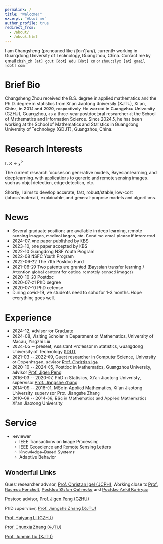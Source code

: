 ```yaml
---
permalink: /
title: "Welcome!"
excerpt: "About me"
author_profile: true
redirect_from: 
  - /about/
  - /about.html
---
```


I am Changsheng (pronouned like /ʧɑ:n'ʃən/), currently working in Guangdong University of Technology, Guangzhou, China. Contact me by email `chsh_zh [at] gdut [dot] edu [dot] cn` or `zhoucslyx [at] gmail [dot] com`

Brief Bio
=========
Changsheng Zhou received the B.S. degree in applied mathematics and the Ph.D. degree in statistics from Xi'an Jiaotong University (XJTU), Xi'an, China, in 2014 and 2020, respectively.
He worked in Guangzhou University (GZHU), Guangzhou, as a three-year postdoctoral researcher at the School of Mathematics and Information Science.
Since 2024.5, he has been working at the School of Mathematics and Statistics in Guangdong University of Technology (GDUT), Guangzhou, China.

Research Interests
==================
f: X &rarr; y<sup>2</sup>

The current research focuses on generative models, Bayesian learning, and deep learning,
with applications to generic and remote sensing images, such as objct detection, edge detection, etc.

Shortly, I aims to develop accurate, fast, robust/stable, low-cost (labour/material),
explainable, and general-purpose models and algorithms.


News
====
- Several graduate positions are available in deep learning, remote sensing images, medical imges, etc. Send me email please if interested
- 2024-07, one paper published by KBS
- 2023-10, one paper accepted by KBS
- 2022-10 Guangdong NSF Youth Program
- 2022-08 NSFC Youth Program
- 2022-06-22 The 71th Postdoc Fund
- 2021-06-29 Two patents are granted (Bayesian transfer learning / Attention global content for optical remotely sensed images)
- 2020-10-20 Postdoc
- 2020-07-21 PhD degree
- 2020-07-10 PhD defense
- During covid-19, we students need to soho for 1-3 months. Hope everything goes well.


Experience
=========
- 2024-12, Advisor for Graduate
- 2024-08, Visiting Scholar in Department of Mathematics, University of Macau, Yingzhi Liu
- 2024-05 -- present, Assistant Professor in Statistics, Guangdong University of Technology [GDUT](https://math.gdut.edu.cn/)
- 2021-03 -- 2022-09, Guest researcher in Computer Science, University of Copenhagen, advisor [Prof. Christian Igel](https://christian-igel.github.io/)
- 2020-10 -- 2024-05, Postdoc in Mathematics, Guangzhou University, advisor [Prof. Jigen Peng](http://maths.gzhu.edu.cn/info/1073/2327.htm)
- 2016-03 -- 2020-07, PhD in Statistics, Xi'an Jiaotong Univeristy, supervisor [Prof. Jiangshe Zhang](http://gr.xjtu.edu.cn/web/jszhang/english)
- 2014-09 -- 2016-01, MSc in Applied Mathematics, Xi'an Jiaotong University, supervisor Prof. Jiangshe Zhang
- 2010-09 -- 2014-06, BSc in Mathematics and Applied Mathematics, Xi'an Jiaotong University


Service
=======
- Reviewer
  - IEEE Transactions on Image Processing
  - IEEE Geoscience and Remote Sensing Letters
  - Knowledge-Based Systems
  - Adaptive Behavior


Wonderful Links
---------------

Guest researcher advisor, [Prof. Christian Igel (UCPH)](https://christian-igel.github.io/), Working close to [Prof. Rasmus Fensholt](https://ign.ku.dk/ansatte/geografi/?pure=da/persons/24386), [Postdoc Stefan Oehmcke](https://scholar.google.de/citations?user=k9EWJmcAAAAJ&hl=de) and [Postdoc Ankit Kariryaa](https://scholar.google.de/citations?user=lwSTZGgAAAAJ&hl=en)

Postdoc advisor, [Prof. Jigen Peng (GZHU)](http://maths.gzhu.edu.cn/info/1073/2327.htm)

PhD supervisor, [Prof. Jiangshe Zhang (XJTU)](http://gr.xjtu.edu.cn/web/jszhang/english)

[Prof. Haiyang Li (GZHU)](http://maths.gzhu.edu.cn/info/1073/2272.htm)

[Prof. Chunxia Zhang (XJTU)](http://gr.xjtu.edu.cn/web/cxzhang/1)

[Prof. Junmin Liu (XJTU)](http://gr.xjtu.edu.cn/web/junminliu)
